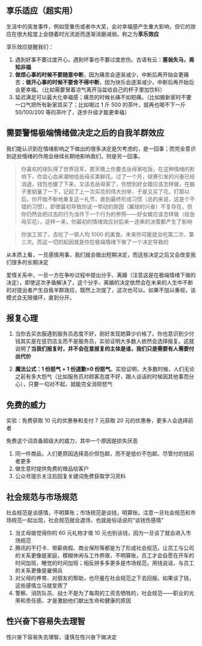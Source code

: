## 享乐适应（超实用）
生活中的突发事件，例如受重伤或者中大奖，会对幸福感产生重大影响，但它的效应在很大程度上会随着时光流逝而逐渐消磨减弱。称之为**享乐效应**

享乐效应提醒我们：

1. 遇到好事不要过度开心，遇到坏事也不要过度悲伤。古语有云：**塞翁失马，焉知非福**
2. **做烦心事的时候不要随意中断**，因为痛苦会逐渐减少，中断后再开始会更痛苦；**做开心事的时候不要舍不得中断**，因为快乐会逐渐减少，中断后再开始后会更幸福。（比如需要冒着凉气离开浴盆给自己的杯子里加饮料）
3. 延迟满足可以最大化幸福感；痛苦的时候长痛不如短痛。（比如搬新家时不要一口气把所有新家具买了；比如喝过 1 斤 500 的茶叶，就再也喝不下一斤 50/100/200 等的茶叶了，逐步升级才能更幸福）

## 需要警惕极端情绪做决定之后的自我羊群效应
我们能认识到在情绪影响之下做出的很多决定是欠考虑的，是一回事；而完全意识到这些情绪的作用会继续长期地影响我们，则是另一回事。

> 你喜欢的球队得了世界冠军，那天晚上你要去岳母家吃饭，在这种情绪的影响下，你会心血来潮地给岳母买束鲜花。过了一个月，球赛引发的兴奋已经消退，钱包也瘪了下来。又该去岳母家了，你想到好女婿应该怎样做，在脑子里掂量了一下，记起了上一次买花的伟大创举，于是又买了花。打那以后，你开始不断地重复这一礼节，直到最终形成习惯（总的来说，这是个不错的习惯）。即使最初导致你这一举动的原因（赢球的兴奋）不复存在，但你仍然会把过去的行为当作下一个行为的参照——好女婿应该怎样做（给岳母买花）。这样一来，你最初的情绪效应对后来一连串的决策都产生了影响

> 你涨工资了，去吃了一顿人均 1000 的美食。未来你可能就会吃第二次、第三次。而这一切的起因就是你在极端情绪下做了一个决定导致的

从本质上看，一旦感情用事，我们就会做出短期决定，而这些决定之后又会改变我们很多的长期决定

爱情关系中，一旦一方在争吵过程中提出分手、离婚（注意这是在极端情绪下做的决定），即使这次矛盾解决了，这个分手、离婚的决定依然会在未来的人生中不断的对提出者产生自我羊群效应，既然上次提了，这次也可以。如果不加以重视，该模式会无限循环，直到分开。


## 报复心理
1. 当你去买衣服遇到服务员态度不好，刚好发现她算少价格了。你也意识到少付钱其实是在惩罚店主而不是服务员，实验证明大多数人依然会选择报复。这就说明了**当我们报复时，并不会在意报复的主体是谁，我们只是需要有人需要付出代价**

2. **魔法公式：1 份怒气 + 1 份道歉=0 份怒气**。实验证明，大多数时候，人们无论之前有多大怨气（比如服务员对顾客态度不好，跟人谈话的时候因其他事而分心），只要一句对不起，就能完全消除怒气

## 免费的威力
实验：免费获取 10 元的优惠券和支付 7 元获取 20 元的优惠券，更多人会选择前者

免费这个词具备超级大的威力，其中一个原因是损失厌恶

1. 同一件商品，人们更原因选择高价但包邮，而不是低价不包邮。尽管付的钱前者更多
2. 做生意时提供免费的赠品给客户
3. 公众号提示关注后回复关键词免费获取学习资料

## 社会规范与市场规范
社会规范是谈感情，不明算账；市场规范是谈钱，明算账。注意一旦社会规范和市场规范一起出现，社会规范就会退场，也就是俗话说的“谈钱伤感情”

1. 当丈母娘觉得你的 60 元礼物才值 10 元也别谈钱，因为一旦谈了就会进入市场规范
2. 腾讯的不打卡、带薪病假、商业保险等都是为了形成社会规范，让员工与公司的关系更像是家庭，模糊休闲与工作界限，不明算账，员工才会自愿在开车的时间加班，睡觉的时间加班；相反拼多多更多是市场规范，用钱说话，与员工的关系更像是雇佣兵
3. 对父母的养育、对朋友的帮助，也尽量在社会规范之下去回报。如果谈了钱，这些感情立马就变质了
4. 警察、消防队员、战士不是为了每周的工资去牺牲的，社会规范——职业的光荣和责任感，才是激励他们献出生命和健康的原因

## 性兴奋下容易失去理智
性兴奋下容易失去理智，谨慎在性兴奋下做决定

